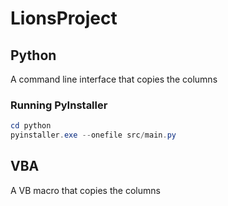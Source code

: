 # LionsProject

## Python
A command line interface that copies the columns

### Running PyInstaller
```PowerShell
cd python
pyinstaller.exe --onefile src/main.py
```

## VBA
A VB macro that copies the columns
